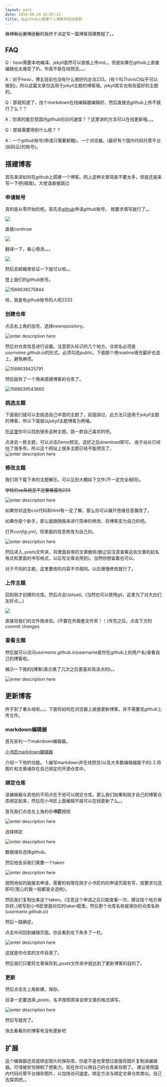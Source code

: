 ```yaml
---
layout: post
date: 2019-08-24 05:07:11
title: 在github上搭建个人博客并在线更新
---
```


~~换博客比更博还勤~~的我终于决定写一篇博客搭建教程了。。

## FAQ

Q：$hexo$需要本地编译。$jekyll$虽然可以直接上传$md$。。但是如果在github上直接编辑也太难受了叭，毕竟不能在线预览。。。

A：对于$hexo$，博主目前也没有什么很好的办法233。(有个叫$Travis CI$似乎可以做到)。所以这篇文章仅适用于$jekyll$主题的博客哦。$jekyll$其实也有些蛮好的主题的。

Q：那我知道了，找个$markdown$在线编辑器编辑好，然后直接去$github$上传不就行了么？？

A：你真的能忍受国内$github$的访问速度？？这里讲的方法可以在线更新哦。。。

Q：那我需要用到什么呢？？

A：一个$github$账号(申请只需要邮箱)。一个浏览器。(最好有个国内代码托管平台(如码云)的账号)。

## 搭建博客

首先来讲如何在$github$上搭建一个博客。网上这种文章简直不要太多，但是还是来写一下吧(精致)。大佬请直接跳过

### 申请账号

真的是从零开始的呢。首先去[github](https://github.com)申请$github$账号。
按要求填写就行了。。

![](https://gitee.com/wxyww/picture/raw/master/小书匠/1566638993489.png)

直接continue

![](https://gitee.com/wxyww/picture/raw/master/小书匠/1566639027264.png)

翻译一下，看心情添。。。

![](https://gitee.com/wxyww/picture/raw/master/小书匠/1566639067975.png)

然后去邮箱里验证一下就可以啦。。

登上我们的$github$账号。

![1566639275844](https://gitee.com/wxyww/picture/raw/master/小书匠/1566639275844.png)

哇，我是有$github$账号的人啦2333

### 创建仓库

点击右上角的加号，选择$newrepository$。

![enter description here](https://gitee.com/wxyww/picture/raw/master/小书匠/1566639334607.png)

然后对仓库信息进行设置。注意箭头标识的几个地方。仓库名必须是$username.github.io$的形式。必须勾选$public$。下面那个用readme填充最好也选上，避免麻烦。

![1566639425791](https://gitee.com/wxyww/picture/raw/master/小书匠/1566639425791.png)

然后就有了一个用来搭建博客的仓库了。

![1566639543660](https://gitee.com/wxyww/picture/raw/master/小书匠/1566639543660.png)

### 挑选主题

下面我们就可以去挑选自己中意的主题了。前面讲过，此方法只适用于$jekyll$主题的博客。所以下面就以$jekyll$主题博客为例咯。

在[这里](http://jekyllthemes.org)你可以找到很多这种主题。挑一款自己喜欢的吧。

点进去一款主题，可以点击$Demo$预览。选好之后$download$即可。
由于站长已经咕了很多年。所以这个网站上很多主题已经不能预览了。
![enter description here](https://gitee.com/wxyww/picture/raw/master/小书匠/1566639885245.png)

### 修改主题

我们将下载下来的主题解压。可以见到大概如下文件(不一定完全相同)。

~~学校的xp系统是不是要暴露啦233~~

![enter description here](https://gitee.com/wxyww/picture/raw/master/小书匠/1566639989343.png)

如果你对这些css代码和html有一定了解，那么你可以展开思维任意魔改了。

如果你是个新手，那么就跟随我来进行简单的修改，将博客变为自己的吧。

打开$config.yml$，将里面的信息修改为自己的。

![enter description here](https://gitee.com/wxyww/picture/raw/master/小书匠/1566640171263.png)

然后进入_posts文件夹，将里面自带的文章删除(删之前注意查看这些文章的起名格式和里面的书写格式，以后写文章会用到)。当然你想留着也可以。

对于不同的主题，这里要改的内容不尽相同。以后慢慢修改就行了。

### 上传主题

回到刚才创建的仓库。然后点击Upload。(当然也可以使用git，这里为了对大白们友好点。。)

![](https://gitee.com/wxyww/picture/raw/master/小书匠/1566640430902.png)

直接将我们的文件拖进去。(不要在外面套文件夹！！)传完之后，点击下方的$commit\ changes$

### 查看主题

然后就可以访问$username.github.io$(username是你在github上的用户名)查看自己的博客啦。

展示一下我的lj博客(表示换了几次之后更喜欢简洁点的)。。

![enter description here](https://gitee.com/wxyww/picture/raw/master/小书匠/1566641237941.png)

## 更新博客

终于到了重头戏啦。。。下面将如何在浏览器上直接更新博客。并不需要去$github$上传文件。

### markdown编辑器

首先安利一个makrdown编辑器。

[小书匠markdown编辑器](http://markdown.xiaoshujiang.com)

介绍一下他的功能。
1.编写markdown并在线预览(以及大多数编辑器能干的)
2.将图片和文章储存在自己绑定的开源仓库中。

### 绑定仓库

该编辑器与其他的不同点在于他可以绑定仓库。那么我们如果和刚才自己的博客仓库绑定起来，然后在小书匠上面编辑不就可以在线更新了么。。

首先我们点击左上角的**小书匠**按钮

![enter description here](https://gitee.com/wxyww/picture/raw/master/小书匠/1566641687182.png)

选择绑定

![enter description here](https://gitee.com/wxyww/picture/raw/master/小书匠/1566641703482.png)

数据储存选择$github$。

然后他告诉我们需要一个taken

![enter description here](https://gitee.com/wxyww/picture/raw/master/小书匠/1566641766253.png)

按照他给的链接去申请，需要的权限在刚才小书匠的的申请页面有写，按要求勾选即可(宽心的我一般都是全选啦)。

然后我们复制出来这个taken。(注意这个申请之后只能查看一次，建议找个地方保存好。)填写到小书匠里面对应的taken框里。然后那个仓库名称就填你的仓库名称($username.github.io$)

然后一路确定。

点击中间回到编辑页面。你会看到左下角多了一栏。

![enter description here](https://gitee.com/wxyww/picture/raw/master/小书匠/1566642085818.png)

这就是你仓库的文件目录了。

然后我们只要将文章保存到$\_posts$文件夹中就达到了更新博客的目的了。

### 更新

然后点击左上角新建。保存。

目录一定要选择$\_posts$，名字按照原来自带文章的格式填写。

![enter description here](https://gitee.com/wxyww/picture/raw/master/小书匠/1566642286799.png)

然后写就完了。

快去看看你的博客有没有更新吧

## 扩展

这个编辑器还资瓷绑定图片的保存库，你是不是也曾想过直接将图片复制进编辑器。可惜被贫穷限制了想象力。现在你可以用自己的仓库来存图了。
建议使用国内代码托管平台储存图片，以加快访问速度。绑定方法与绑定文章仓库类似。自己去探究吧。。
